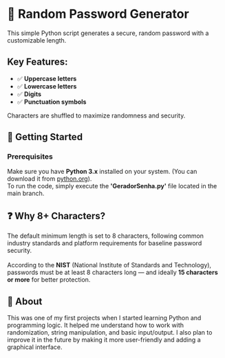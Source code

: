 # 🔐 Random Password Generator

This simple Python script generates a secure, random password with a customizable length.

## Key Features:
- ✅ **Uppercase letters**
- ✅ **Lowercase letters**
- ✅ **Digits**
- ✅ **Punctuation symbols**

Characters are shuffled to maximize randomness and security.

## 🚀 Getting Started

### Prerequisites
Make sure you have **Python 3.x** installed on your system. (You can download it from [python.org](https://www.python.org/downloads/)).<br>
To run the code, simply execute the **'GeradorSenha.py'** file located in the main branch.

## ❓ Why 8+ Characters?

The default minimum length is set to 8 characters, following common industry standards and platform requirements for baseline password security.<br><br>
According to the **NIST** (National Institute of Standards and Technology), passwords must be at least 8 characters long — and ideally **15 characters or more** for better protection.

## 🧠 About
This was one of my first projects when I started learning Python and programming logic. It helped me understand how to work with randomization, string manipulation, and basic input/output.
I also plan to improve it in the future by making it more user-friendly and adding a graphical interface.
